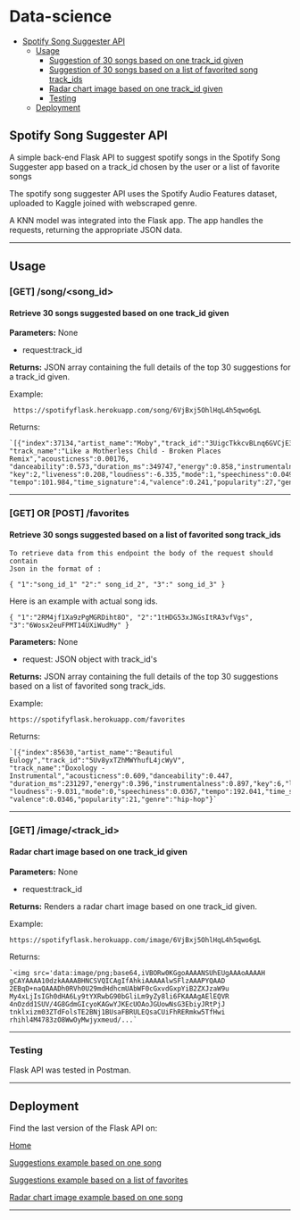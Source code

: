 # Data-science

- [Spotify Song Suggester API](#spotify-song-suggester-api)
  - [Usage](#usage)
    - [Suggestion of 30 songs based on one track_id given](#suggested-songs-based-on-a-song)
    - [Suggestion of 30 songs based on a list of favorited song track_ids](#suggested-songs-based-on-a-list-of-favorites)
    - [Radar chart image based on one track_id given](#radar-chart-image-based-on-one-given-image)
    - [Testing](#testing-app)
  - [Deployment](#deployment)

## Spotify Song Suggester API

A simple back-end Flask API to suggest spotify songs in the Spotify Song Suggester app
based on a track_id chosen by the user or a list of favorite songs

The spotify song suggester API uses the Spotify Audio Features dataset, uploaded to Kaggle joined with webscraped genre.

A KNN model was integrated into the Flask app. 
The app handles the requests, returning the appropriate JSON data.

---

## Usage

### [GET]    /song/<song_id>

#### Retrieve 30 songs suggested based on one track_id given

**Parameters:** None

- request:track_id

**Returns:** JSON array containing the full details of the top 30 suggestions for a track_id given.

Example:

` https://spotifyflask.herokuapp.com/song/6VjBxj5OhlHqL4h5qwo6gL`

Returns:

    `[{"index":37134,"artist_name":"Moby","track_id":"3UigcTkkcvBLnq6GVCjE3i",
    "track_name":"Like a Motherless Child - Broken Places Remix","acousticness":0.00176,
    "danceability":0.573,"duration_ms":349747,"energy":0.858,"instrumentalness":0.301,
    "key":2,"liveness":0.208,"loudness":-6.335,"mode":1,"speechiness":0.0497,
    "tempo":101.984,"time_signature":4,"valence":0.241,"popularity":27,"genre":"electronic"}...`

---
### [GET] OR [POST]    /favorites

#### Retrieve 30 songs suggested based on a list of favorited song track_ids

	To retrieve data from this endpoint the body of the request should contain 
	Json in the format of :
  
`{
	"1":"song_id_1"
	"2":" song_id_2",
	"3":" song_id_3"
}`

Here is an example with actual song ids.

`{
	"1":"2RM4jf1Xa9zPgMGRDiht8O",
	"2":"1tHDG53xJNGsItRA3vfVgs",
	"3":"6Wosx2euFPMT14UXiWudMy"
}`

**Parameters:** None

- request: JSON object with track_id's

**Returns:** JSON array containing the full details of the top 30 suggestions based on a list of favorited song track_ids.

Example:

`https://spotifyflask.herokuapp.com/favorites`

Returns:

	`[{"index":85630,"artist_name":"Beautiful Eulogy","track_id":"5Uv8yxTZhMWYhufL4jcWyV",
	"track_name":"Doxology - Instrumental","acousticness":0.609,"danceability":0.447,
	"duration_ms":231297,"energy":0.396,"instrumentalness":0.897,"key":6,"liveness":0.145,
	"loudness":-9.031,"mode":0,"speechiness":0.0367,"tempo":192.041,"time_signature":4,
	"valence":0.0346,"popularity":21,"genre":"hip-hop"}`

---

### [GET]    /image/<track_id>

#### Radar chart image based on one track_id given

**Parameters:** None

- request:track_id

**Returns:** Renders a radar chart image based on one track_id given.

Example:

`https://spotifyflask.herokuapp.com/image/6VjBxj5OhlHqL4h5qwo6gL`

Returns:

    `<img src='data:image/png;base64,iVBORw0KGgoAAAANSUhEUgAAAoAAAAH
    gCAYAAAA10dzkAAAABHNCSVQICAgIfAhkiAAAAAlwSFlzAAAPYQAAD
    2EBqD+naQAAADh0RVh0U29mdHdhcmUAbWF0cGxvdGxpYiB2ZXJzaW9u
    My4xLjIsIGh0dHA6Ly9tYXRwbG90bGliLm9yZy8li6FKAAAgAElEQVR
    4nOzdd1SUV/4G8GdmGIcyoKAGwYJKEcUOAoJGUowNsG3EbiyJRtPjJ
    tnklxizm03ZTdFolsTE2BNj1BUsaFBRULEQsaCUiFhRERmkw5TfHwi
    rhihl4M4783zO8WwOyMwjyxmeud/...`

---

### Testing

Flask API was tested in Postman.

---

## Deployment

Find the last version of the Flask API on:

[Home](https://spotifyflask.herokuapp.com)

[Suggestions example based on one song](https://spotifyflask.herokuapp.com/song/6VjBxj5OhlHqL4h5qwo6gL)

[Suggestions example based on a list of favorites](https://spotifyflask.herokuapp.com/favorites)

[Radar chart image example based on one song](https://spotifyflask.herokuapp.com/image/6VjBxj5OhlHqL4h5qwo6gL)

---
